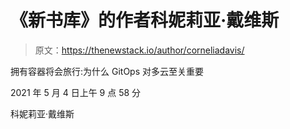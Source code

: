 # 《新书库》的作者科妮莉亚·戴维斯

> 原文：<https://thenewstack.io/author/corneliadavis/>

拥有容器将会旅行:为什么 GitOps 对多云至关重要

2021 年 5 月 4 日上午 9 点 58 分

科妮莉亚·戴维斯